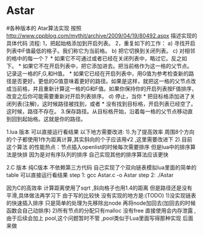 # Astar
#各种版本的 Atar算法实现
按照 http://www.cppblog.com/mythit/archive/2009/04/19/80492.aspx 描述实现的具体代码
流程:
   1，把起始格添加到开启列表。
   2，重复如下的工作：
      a) 寻找开启列表中F值最低的格子。我们称它为当前格。
      b) 把它切换到关闭列表。
      c) 对相邻的格中的每一个？
          * 如果它不可通过或者已经在关闭列表中，略过它。反之如下。
          * 如果它不在开启列表中，把它添加进去。把当前格作为这一格的父节点。记录这一格的F,G,和H值。
          * 如果它已经在开启列表中，用G值为参考检查新的路径是否更好。更低的G值意味着更好的路径。如果是这样，就把这一格的父节点改成当前格，并且重新计算这一格的G和F值。如果你保持你的开启列表按F值排序，改变之后你可能需要重新对开启列表排序。
      d) 停止，当你
          * 把目标格添加进了关闭列表(注解)，这时候路径被找到，或者
          * 没有找到目标格，开启列表已经空了。这时候，路径不存在。
   3.保存路径。从目标格开始，沿着每一格的父节点移动直到回到起始格。这就是你的路径。

1.lua 版本
可以直接运行看结果
以下地方需要改进:
1).为了提高效率 周围8个方向的个子都使用1作为距离计算,其实斜向的个子应该用√2 ,这里需要改进下
2).目前这个算法 的性能热点：节点插入openlist的时候每次需要排序 但是lua中的排序算法是快排 因为是对有序队列的排序 自己实现其他的排序算法应该更快

2.C 版本
纯C版本 不依赖第三方代码 自己实现了个双向链表模拟lua里面的简单的table
可以直接运行看结果
step 1: gcc Astar.c -o Astar
step 2: ./Astar

因为C的高效率 计算距离使用了sqrt ,斜向格子也用1.4的距离
但是路径还是没有平滑,具体做法再学习下
由于写的比较快 没有实现的地方是:(TODO)
1)没实现链表的快速插入排序 只是简单的处理为先移除出node 再将node加回去(加回去的时候函数会自己动排序)
2)所有节点的分配只有malloc 没有free 直接使用会内存泄露 ,由于后续会加上 pool,这个问题暂时不管 ,pool类似于Lua里面写得那种实现 后面来做




   

